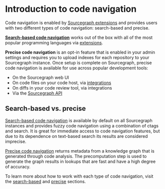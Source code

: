 # Introduction to code navigation

Code navigation is enabled by [Sourcegraph extensions](../../../extensions/index.md) and provides users with two different types of code navigation: search-based and precise.

[**Search-based code navigation**](./search_based_code_intelligence.md) works out of the box with all of the most popular programming languages via [extensions](https://sourcegraph.com/extensions?query=category%3A%22Programming+languages%22).

**Precise code navigation** is an opt-in feature that is enabled in your admin settings and requires you to upload indexes for each repository to your Sourcegraph instance. Once setup is complete on Sourcegraph, precise code navigation is available for use across popular development tools:

- On the Sourcegraph web UI
- On code files on your code host, via [integrations](../../../integration/index.md)
- On diffs in your code review tool, via integrations
- Via the [Sourcegraph API](https://docs.sourcegraph.com/api/graphql)

## Search-based vs. precise

[Search-based code navigation](search_based_code_intelligence.md) is available by default on all Sourcegraph instances and provides fuzzy code navigation using a combination of ctags and search. It is great for immediate access to code navigation features, but due to its dependence on text-based search its results are considered imprecise.

[Precise code navigation](precise_code_intelligence.md) returns metadata from a knowledge graph that is generated through code analysis. The precomputation step is used to generate the graph results in lookups that are fast and have a high degree of accuracy.

To learn more about how to work with each type of code navigation, visit the [search-based](./search_based_code_intelligence.md) and [precise](./precise_code_intelligence.md) sections.
